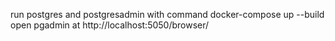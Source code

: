 run postgres and postgresadmin with command
docker-compose up --build
open pgadmin at http://localhost:5050/browser/
